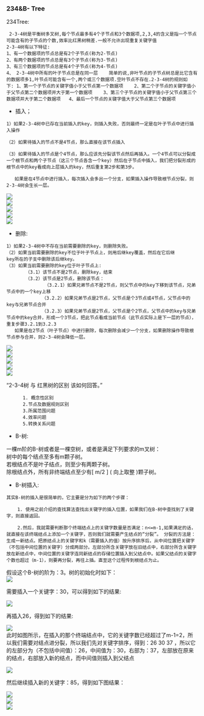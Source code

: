 ### 234&B- Tree

234Tree:
```
 2-3-4树是平衡树多叉树,每个节点最多有4个子节点和3个数据项,2,3,4的含义是指一个节点可能含有的子节点的个数,效率比红黑树稍差.一般不允许出现重复关键字值
2-3-4树有以下特征:     
1、有一个数据项的节点总是有2个子节点(称为2-节点)    
2、有两个数据项的节点总是有3个子节点(称为3-节点)    
3、有三个数据项的节点总是有4个子节点(称为4-节点) 
4、 2-3-4树中所有的叶子节点总是在同一层    简单的说,非叶节点的子节点树总是比它含有的数据项多1,叶节点可能含有一个,两个或三个数据项.空叶节点不存在.2-3-4树的规则如下: 1、第一个子节点的关键字值小于父节点第一个数据项    2、第二个子节点的关键字值小于父节点第二个数据项并大于第一个数据项    3、第三个子节点的关键字值小于父节点第三个数据项并大于第二个数据项   4、最后一个节点的关键字值大于父节点第三个数据项 
```


* 插入；
```
1）如果2-3-4树中已存在当前插入的key，则插入失败，否则最终一定是在叶子节点中进行插入操作

（2）如果待插入的节点不是4节点，那么直接在该节点插入

（3）如果待插入的节点是个4节点，那么应该先分裂该节点然后再插入。一个4节点可以分裂成一个根节点和两个子节点（这三个节点各含一个key）然后在子节点中插入，我们把分裂形成的根节点中的key看成向上层插入的key，然后重复第2步和第3步。

   如果是在4节点中进行插入，每次插入会多出一个分支，如果插入操作导致根节点分裂，则2-3-4树会生长一层。
```

![](images/图片19.png )   
![](images/图片20.png )  
![](images/图片21.png )  
![](images/图片22.png )  
![](images/图片23.png )  

* 删除:

```
1）如果2-3-4树中不存在当前需要删除的key，则删除失败。
（2）如果当前需要删除的key不位于叶子节点上，则用后继key覆盖，然后在它后继
key所在的子支中删除该后继key。
（3）如果当前需要删除的key位于叶子节点上:
       （3.1）该节点不是2节点，删除key，结束
       （3.2）该节点是2节点，删除该节点：
              （3.2.1）如果兄弟节点不是2节点，则父节点中的key下移到该节点，兄弟节点中的一个key上移
             （3.2.2）如果兄弟节点是2节点，父节点是个3节点或4节点，父节点中的key与兄弟节点合并
             （3.2.3）如果兄弟节点是2节点，父节点是个2节点，父节点中的key与兄弟节点中的key合并，形成一个3节点，把此节点看成当前节点（此节点实际上是下一层的节点），重复步骤3.2.1到3.2.3
   如果是在2节点（叶子节点）中进行删除，每次删除会减少一个分支，如果删除操作导致根节点参与合并，则2-3-4树会降低一层。
```

![](images/图片24.png )  
![](images/图片25.png )  
![](images/图片26.png )  
![](images/图片27.png )  
![](images/图片28.png )  

“2-3-4树 与 红黑树的区别 该如何回答。”

          1. 概念性区别
          2.节点及数据规则区别
          3.所属范围问题
          4.效率问题
          5.转换关系问题


* B-树:  

一棵m阶的B-树或者是一棵空树，或者是满足下列要求的m叉树：  
树中的每个结点至多有m颗子树。  
若根结点不是叶子结点，则至少有两颗子树。  
除根结点外，所有非终端结点至少有[ m/2 ] ( 向上取整 )颗子树。  

* B-树插入:  
```
其实B-树的插入是很简单的，它主要是分为如下的两个步骤：

	1. 使用之前介绍的查找算法查找出关键字的插入位置，如果我们在B-树中查找到了关键字，则直接返回。

	2.然后，我就需要判断那个终端结点上的关键字数量是否满足：n<=m-1,如果满足的话，就直接在该终端结点上添加一个关键字，否则我们就需要产生结点的“分裂”。 分裂的方法是：生成一新结点。把原结点上的关键字和k（需要插入的值）按升序排序后，从中间位置把关键字（不包括中间位置的关键字）分成两部分。左部分所含关键字放在旧结点中，右部分所含关键字放在新结点中，中间位置的关键字连同新结点的存储位置插入到父结点中。如果父结点的关键字个数也超过（m-1），则要再分裂，再往上插。直至这个过程传到根结点为止。
```

假设这个B-树的阶为：3。树的初始化时如下：  
![](images/图片29.png ) 

需要插入一个关键字：30，可以得到如下的结果:  

![](images/图片30.png ) 

再插入26，得到如下的结果:  

![](images/图片31.png )  
此时如图所示，在插入的那个终端结点中，它的关键字数已经超过了m-1=2，所以我们需要对结点进分裂，所以我们先对关键字排序，得到：26 30 37 ，所以它的左部分为（不包括中间值）：26，中间值为：30，右部为：37，左部放在原来的结点，右部放入新的结点，而中间值则插入到父结点

![](images/图片32.png )  

然后继续插入新的关键字：85，得到如下图结果：  

![](images/图片33.png )    
![](images/图片34.png )   
![](images/图片35.png )   